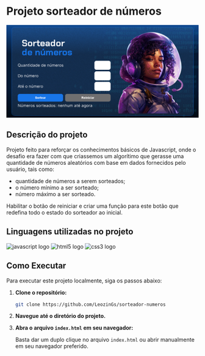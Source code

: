 # Projeto sorteador de números

![Banner preview do site](Banner.PNG)

## Descrição do projeto
Projeto feito para reforçar os conhecimentos básicos de Javascript, onde o desafio era fazer com que criassemos um algorítimo que gerasse uma quantidade de números aleatórios com base em dados fornecidos pelo usuário, tais como:

- quantidade de números a serem sorteados;
- o número mínimo a ser sorteado;
- número máximo a ser sorteado.

Habilitar o botão de reiniciar e criar uma função para este botão que redefina todo o estado do sorteador ao inicial.

## Linguagens utilizadas no projeto
<div>
  <img src="https://cdn.jsdelivr.net/gh/devicons/devicon/icons/javascript/javascript-original.svg" height="40" alt="javascript logo"  />
  <img src="https://cdn.jsdelivr.net/gh/devicons/devicon/icons/html5/html5-original.svg" height="40" alt="html5 logo"  />
  <img src="https://cdn.jsdelivr.net/gh/devicons/devicon/icons/css3/css3-original.svg" height="40" alt="css3 logo"  />
</div>

## Como Executar

Para executar este projeto localmente, siga os passos abaixo:

1. **Clone o repositório:**
    
    ```bash
    git clone https://github.com/LeozinGs/sorteador-numeros
    ```
    
2. **Navegue até o diretório do projeto.**
3. **Abra o arquivo `index.html` em seu navegador:**
    
    Basta dar um duplo clique no arquivo `index.html` ou abrir manualmente em seu navegador preferido.